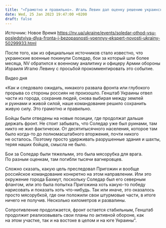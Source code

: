 ```yaml
---
title: "«Грамотно и правильно». Игаль Левин дал оценку решению украинского командования вывести подразделения ВСУ из Соледара"
date: Wed, 25 Jan 2023 19:47:00 +0200
draft: false
---
```

Источник: Новое Время https://nv.ua/ukraine/events/soledar-othod-vsu-posledstviya-dlya-fronta-i-bezopasnosti-voennyy-ekspert-novosti-ukrainy-50299933.html


После того, как из официальных источников стало известно, что украинские военные покинули Соледар, бои за который шли более месяца, NV обратился к военному аналитику и офицеру Армии обороны Израиля Игалю Левину с просьбой прокомментировать это событие.

  Видео дня   

«Как и следовало ожидать, никакого развала фронта или глубокого прорыва со стороны россиян не произошло. Генштаб Украины отвел части из города, сохранив людей, снова выбирая между землей и руинами и живой силой, наше командование решило сохранить живую силу. Это грамотно и правильно.

Бойцы были отведены на новые позиции, где продолжат дальше держать фронт. Не стоит забывать, что Соледар уже был руинами, там никто не жил фактически. От десятитысячного населения, которое там было когда-то до полномасштабного вторжения, почти никого не осталось. Поэтому просто удерживать разрушенные здания и шахты, теряя наших бойцов, смысла не было.

Бои за Соледар были тяжелыми, это была мясорубка для врага. По разным оценкам, там погибли тысячи вагнеровцев.

Сложно сказать, какую цель преследовал Пригожин и вообще российское командование конкретно на этом направлении. Или это окружение города Бахмут, поскольку Соледар был его северным флангом, или это была попытка Пригожина хоть какую-то победу нарисовать и показать хоть что-нибудь. Так или иначе, это оказалось просто мясорубкой, где они положили свои штурмовые части, в итоге ничего не получив. Несколько километров и развалины.

Сопротивление продолжается, фронт остается стабильным, Генштаб продолжит реализовывать свои планы по активной обороне, как на этом участке, так и на востоке в целом и на юге Украины".
